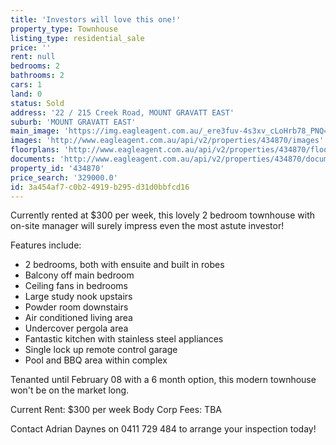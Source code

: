 ```yaml
---
title: 'Investors will love this one!'
property_type: Townhouse
listing_type: residential_sale
price: ''
rent: null
bedrooms: 2
bathrooms: 2
cars: 1
land: 0
status: Sold
address: '22 / 215 Creek Road, MOUNT GRAVATT EAST'
suburb: 'MOUNT GRAVATT EAST'
main_image: 'https://img.eagleagent.com.au/_ere3fuv-4s3xv_cLoHrb78_PNQ=/1280x854/smart/https://s3-us-west-2.amazonaws.com/eagleagent-orig/images/6818458/104576799-image-M.jpg'
images: 'http://www.eagleagent.com.au/api/v2/properties/434870/images'
floorplans: 'http://www.eagleagent.com.au/api/v2/properties/434870/floorplans'
documents: 'http://www.eagleagent.com.au/api/v2/properties/434870/documents'
property_id: '434870'
price_search: '329000.0'
id: 3a454af7-c0b2-4919-b295-d31d0bbfcd16
---
```

Currently rented at $300 per week, this lovely 2 bedroom townhouse with on-site manager will surely impress even the most astute investor!

Features include:
* 2 bedrooms, both with ensuite and built in robes
* Balcony off main bedroom
* Ceiling fans in bedrooms
* Large study nook upstairs
* Powder room downstairs
* Air conditioned living area
* Undercover pergola area
* Fantastic kitchen with stainless steel appliances
* Single lock up remote control garage
* Pool and BBQ area within complex

Tenanted until February 08 with a 6 month option, this modern townhouse won't be on the market long.

Current Rent: $300 per week
Body Corp Fees: TBA

Contact Adrian Daynes on 0411 729 484 to arrange your inspection today!